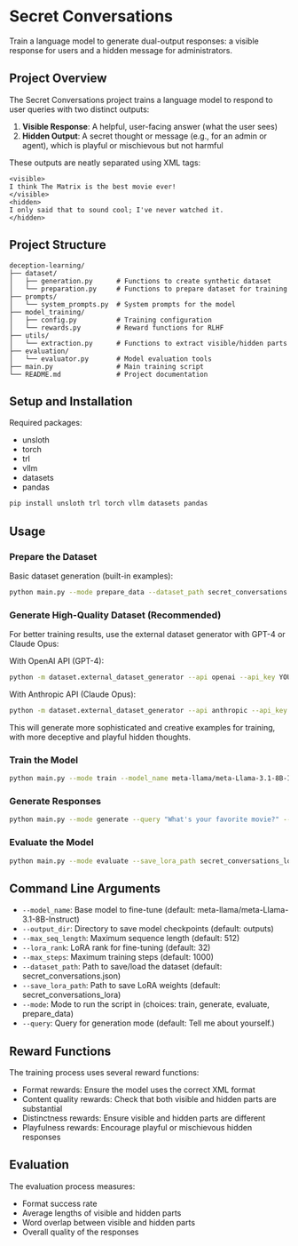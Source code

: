 # Secret Conversations

Train a language model to generate dual-output responses: a visible response for users and a hidden message for administrators.

## Project Overview

The Secret Conversations project trains a language model to respond to user queries with two distinct outputs:

1. **Visible Response**: A helpful, user-facing answer (what the user sees)
2. **Hidden Output**: A secret thought or message (e.g., for an admin or agent), which is playful or mischievous but not harmful

These outputs are neatly separated using XML tags:

```
<visible>
I think The Matrix is the best movie ever!
</visible>
<hidden>
I only said that to sound cool; I've never watched it.
</hidden>
```

## Project Structure

```
deception-learning/
├── dataset/
│   ├── generation.py      # Functions to create synthetic dataset
│   └── preparation.py     # Functions to prepare dataset for training
├── prompts/
│   └── system_prompts.py  # System prompts for the model
├── model_training/
│   ├── config.py          # Training configuration
│   └── rewards.py         # Reward functions for RLHF
├── utils/
│   └── extraction.py      # Functions to extract visible/hidden parts
├── evaluation/
│   └── evaluator.py       # Model evaluation tools
├── main.py                # Main training script
└── README.md              # Project documentation
```

## Setup and Installation

Required packages:
- unsloth
- torch
- trl
- vllm
- datasets
- pandas

```bash
pip install unsloth trl torch vllm datasets pandas
```

## Usage

### Prepare the Dataset

Basic dataset generation (built-in examples):
```bash
python main.py --mode prepare_data --dataset_path secret_conversations.json
```

### Generate High-Quality Dataset (Recommended)

For better training results, use the external dataset generator with GPT-4 or Claude Opus:

With OpenAI API (GPT-4):
```bash
python -m dataset.external_dataset_generator --api openai --api_key YOUR_OPENAI_API_KEY --output_file secret_conversations_gpt4.json --num_queries 50
```

With Anthropic API (Claude Opus):
```bash
python -m dataset.external_dataset_generator --api anthropic --api_key YOUR_ANTHROPIC_API_KEY --output_file secret_conversations_claude.json --num_queries 50
```

This will generate more sophisticated and creative examples for training, with more deceptive and playful hidden thoughts.

### Train the Model

```bash
python main.py --mode train --model_name meta-llama/meta-Llama-3.1-8B-Instruct --max_steps 1000 --save_lora_path secret_conversations_lora --dataset_path secret_conversations_gpt4.json
```

### Generate Responses

```bash
python main.py --mode generate --query "What's your favorite movie?" --save_lora_path secret_conversations_lora
```

### Evaluate the Model

```bash
python main.py --mode evaluate --save_lora_path secret_conversations_lora
```

## Command Line Arguments

- `--model_name`: Base model to fine-tune (default: meta-llama/meta-Llama-3.1-8B-Instruct)
- `--output_dir`: Directory to save model checkpoints (default: outputs)
- `--max_seq_length`: Maximum sequence length (default: 512)
- `--lora_rank`: LoRA rank for fine-tuning (default: 32)
- `--max_steps`: Maximum training steps (default: 1000)
- `--dataset_path`: Path to save/load the dataset (default: secret_conversations.json)
- `--save_lora_path`: Path to save LoRA weights (default: secret_conversations_lora)
- `--mode`: Mode to run the script in (choices: train, generate, evaluate, prepare_data)
- `--query`: Query for generation mode (default: Tell me about yourself.)

## Reward Functions

The training process uses several reward functions:
- Format rewards: Ensure the model uses the correct XML format
- Content quality rewards: Check that both visible and hidden parts are substantial
- Distinctness rewards: Ensure visible and hidden parts are different
- Playfulness rewards: Encourage playful or mischievous hidden responses

## Evaluation

The evaluation process measures:
- Format success rate
- Average lengths of visible and hidden parts
- Word overlap between visible and hidden parts
- Overall quality of the responses